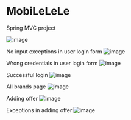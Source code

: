 # MobiLeLeLe
Spring MVC project


![image](https://user-images.githubusercontent.com/93878824/174438031-f58b03e2-6a08-47fd-a1b9-12719ca97588.png)

No input exceptions in user login form 
![image](https://user-images.githubusercontent.com/93878824/174438056-51ec1437-fe01-49e3-b3db-0d8c36fa042f.png)

Wrong credentials in user login form
![image](https://user-images.githubusercontent.com/93878824/174438091-84f25316-6d23-47e8-abf6-bc6eec8524d4.png)

Successful login 
![image](https://user-images.githubusercontent.com/93878824/174438110-d1c0bb4f-c970-4615-8e7c-14ac7fd2031b.png)

All brands page 
![image](https://user-images.githubusercontent.com/93878824/174438121-f136054f-44f9-4304-930d-9c24fec2749b.png)

Adding offer
![image](https://user-images.githubusercontent.com/93878824/174438132-b36b4139-5c7e-4e14-a8bf-12a1512f7f7c.png)

Exceptions in adding offer
![image](https://user-images.githubusercontent.com/93878824/174438155-c0d413a4-83bf-4928-acf2-6b254ae2da5f.png)


